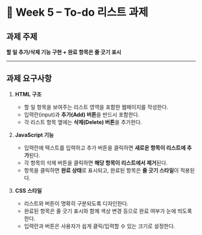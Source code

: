 # 📝 Week 5 – To-do 리스트 과제

## 과제 주제

**할 일 추가/삭제 기능 구현 + 완료 항목은 줄 긋기 표시**

---

## 과제 요구사항

1. **HTML 구조**

   * 할 일 항목을 보여주는 리스트 영역을 포함한 웹페이지를 작성한다.
   * 입력란(input)과 **추가(Add) 버튼**을 반드시 포함한다.
   * 각 리스트 항목 옆에는 **삭제(Delete) 버튼**을 추가한다.

2. **JavaScript 기능**

   * 입력란에 텍스트를 입력하고 추가 버튼을 클릭하면 **새로운 항목이 리스트에 추가**된다.
   * 각 항목의 삭제 버튼을 클릭하면 **해당 항목이 리스트에서 제거**된다.
   * 항목을 클릭하면 **완료 상태**로 표시되고, 완료된 항목은 **줄 긋기 스타일**이 적용된다.

3. **CSS 스타일**

   * 리스트와 버튼이 명확히 구분되도록 디자인한다.
   * 완료된 항목은 줄 긋기 표시와 함께 색상 변경 등으로 완료 여부가 눈에 띄도록 한다.
   * 입력란과 버튼은 사용자가 쉽게 클릭/입력할 수 있는 크기로 설정한다.
